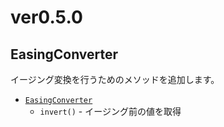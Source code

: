 # ver0.5.0

## EasingConverter

イージング変換を行うためのメソッドを追加します。

- [`EasingConverter`](./../refs/EasingConverter/_.md)
    - `invert()` - イージング前の値を取得
